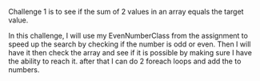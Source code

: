 Challenge 1 is to see if the sum of 2 values in an array equals the target value.

In this challenge, I will use my EvenNumberClass from the assignment to speed up the search by checking if the number is odd or even. Then I will have it then check the array and see if it is possible by making sure I have the ability to reach it. after that I can do 2 foreach loops and add the to numbers.
